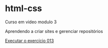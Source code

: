 # html-css
 Curso em video modulo 3

Aprendendo a criar sites e gerenciar repositórios

<a href="https://gabriel457.github.io/html-css/exercicios/ex013/index.html">Executar o exercício 013<a/>